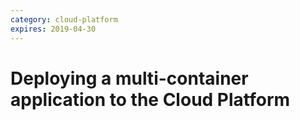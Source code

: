 ```yaml
---
category: cloud-platform
expires: 2019-04-30
---
```

# Deploying a multi-container application to the Cloud Platform


